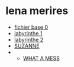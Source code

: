 # lena merires

* [fichier base 0](./base_0.html)
* [labyrinthe 1](./labyrinthe_0.html)
* [labyrinthe 2](./labyrinthe_2.html)
* [SUZANNE](./base_glb.html)
* * [WHAT A MESS](./what_a_mess.html)
